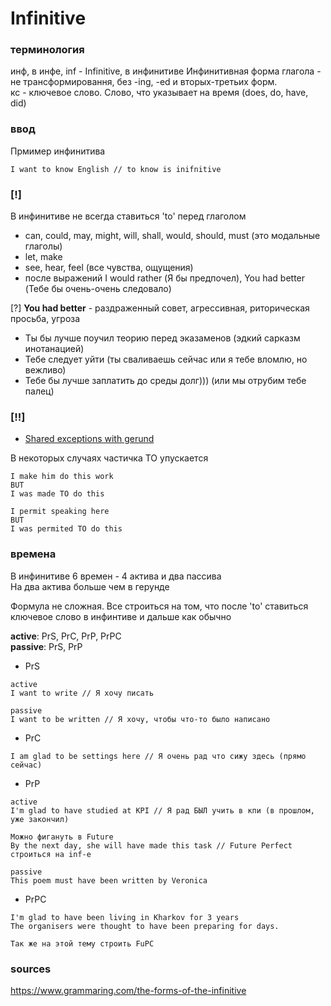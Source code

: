 # Infinitive 

### терминология
инф, в инфе, inf - Infinitive, в инфинитиве 
Инфинитивная форма глагола - не трансформировання, без -ing, -ed и вторых-третьих форм. \
кс - ключевое слово. Слово, что указывает на время (does, do, have, did)

### ввод 
Прмимер инфинитива
```
I want to know English // to know is inifnitive
```
### [!] 
В инфинитиве не всегда ставиться 'to' перед глаголом 
- can, could, may, might, will, shall, would, should, must (это модальные глаголы)
- let, make 
- see, hear, feel (все чувства, ощущения)
- после выражений I would rather (Я бы предпочел), You had better (Тебе бы очень-очень следовало)

[?] **You had better** - раздраженный совет, агрессивная, риторическая просьба, угроза 
- Ты бы лучше поучил теорию перед эказаменов (эдкий сарказм инотанацией) 
- Тебе следует уйти (ты сваливаешь сейчас или я тебе вломлю, но вежливо) 
- Тебе бы лучше заплатить до среды долг))) (или мы отрубим тебе палец)
### [!!]

- [Shared exceptions with gerund](g+i-shared-excpetions.md)

В некоторых случаях частичка TO упускается
```
I make him do this work
BUT 
I was made TO do this
```
```
I permit speaking here 
BUT 
I was permited TO do this
```
### времена 
В инфинитиве 6 времен - 4 актива и два пассива \
На два актива больше чем в герунде 


Формула не сложная. Все строиться на том, что после 'to' ставиться ключевое слово в инфинтиве и дальше как обычно

**active**: PrS, PrC, PrP, PrPC \
**passive**: PrS, PrP

- PrS
```
active 
I want to write // Я хочу писать 

passive
I want to be written // Я хочу, чтобы что-то было написано
```
- PrС
```
I am glad to be settings here // Я очень рад что сижу здесь (прямо сейчас)
```
- PrP
```
active 
I'm glad to have studied at KPI // Я рад БЫЛ учить в кпи (в прошлом, уже закончил)

Можно фигануть в Future
By the next day, she will have made this task // Future Perfect строиться на inf-e

passive 
This poem must have been written by Veronica
```
- PrPC
```
I'm glad to have been living in Kharkov for 3 years 
The organisers were thought to have been preparing for days.

Так же на этой тему строить FuPC
```

### sources 
https://www.grammaring.com/the-forms-of-the-infinitive
